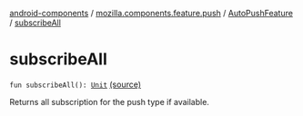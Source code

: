 [android-components](../../index.md) / [mozilla.components.feature.push](../index.md) / [AutoPushFeature](index.md) / [subscribeAll](./subscribe-all.md)

# subscribeAll

`fun subscribeAll(): `[`Unit`](https://kotlinlang.org/api/latest/jvm/stdlib/kotlin/-unit/index.html) [(source)](https://github.com/mozilla-mobile/android-components/blob/master/components/feature/push/src/main/java/mozilla/components/feature/push/AutoPushFeature.kt#L240)

Returns all subscription for the push type if available.

